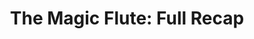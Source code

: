 ---
title: "The Magic Flute: Full Recap"
content: |
    I do not have SOCIAL MEDIA so this is the closest you're gonna get to me <a href="/blog/20250811-the-magic-flute">live-tweeting Mozart's <em>The Magic Flute</em></a>
publishDate: 12 Aug 2025
publishTime: "12:00 PM"
tags: ["opera", "music", "blog", "mozart", "arts", "culture"]
color: "#8B5CF6"
---